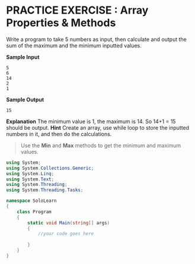 # PRACTICE EXERCISE : Array Properties & Methods

Write a program to take 5 numbers as input, then calculate and output the sum of the maximum and the minimum inputted values.

**Sample Input**
```
5
6
14
2
1
```
**Sample Output**
```
15
```
**Explanation**
The minimum value is 1, the maximum is 14. So 14+1 = 15 should be output.
**Hint**
Create an array, use while loop to store the inputted numbers in it, and then do the calculations.

> Use the **Min** and **Max** methods to get the minimum and maximum values.

```cs
using System;
using System.Collections.Generic;
using System.Linq;
using System.Text;
using System.Threading;
using System.Threading.Tasks;

namespace SoloLearn
{
    class Program
    {
        static void Main(string[] args)
        {
            //your code goes here
            
        }
    }
}
```
